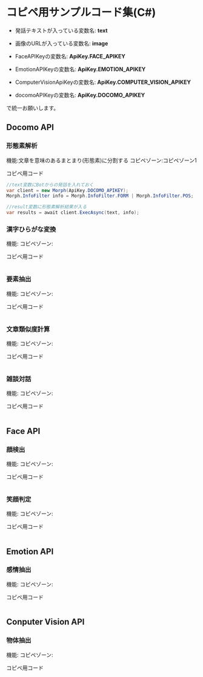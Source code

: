 # コピペ用サンプルコード集(C#)

- 発話テキストが入っている変数名: **text**
- 画像のURLが入っている変数名: **image**

- FaceAPIKeyの変数名: **ApiKey.FACE_APIKEY**
- EmotionAPIKeyの変数名: **ApiKey.EMOTION_APIKEY**
- ComputerVisionApiKeyの変数名: **ApiKey.COMPUTER_VISION_APIKEY**
- docomoAPIKeyの変数名: **ApiKey.DOCOMO_APIKEY**

で統一お願いします。

## Docomo API

### 形態素解析

機能:文章を意味のあるまとまり(形態素)に分割する
コピペゾーン:コピペゾーン1

コピペ用コード

```cs
//text変数にBotからの発話を入れておく
var client = new Morph(ApiKey.DOCOMO_APIKEY);
Morph.InfoFilter info = Morph.InfoFilter.FORM | Morph.InfoFilter.POS;

//result変数に形態素解析結果が入る
var results = await client.ExecAsync(text, info);

```

### 漢字ひらがな変換

機能:
コピペゾーン:

コピペ用コード

```cs

```

### 要素抽出

機能:
コピペゾーン:

コピペ用コード

```cs

```

### 文章類似度計算

機能:
コピペゾーン:

コピペ用コード

```cs

```

### 雑談対話

機能:
コピペゾーン:

コピペ用コード

```cs

```

## Face API

### 顔検出

機能:
コピペゾーン:

コピペ用コード

```cs

```

### 笑顔判定

機能:
コピペゾーン:

コピペ用コード

```cs

```

## Emotion API

### 感情抽出

機能:
コピペゾーン:

コピペ用コード

```cs

```


## Conputer Vision API

### 物体抽出

機能:
コピペゾーン:

コピペ用コード

```cs

```

